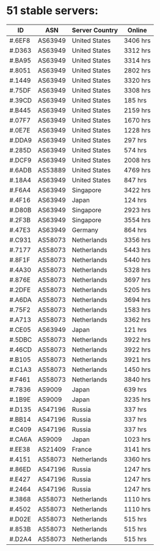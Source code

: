 # 51 stable servers:

| ID | ASN | Server Country | Online |
| ------ | ------ | ------ | ------ |
| #.6EF8 | AS63949 | United States | 3406 hrs |
| #.D363 | AS63949 | United States | 3312 hrs |
| #.BA95 | AS63949 | United States | 3314 hrs |
| #.8051 | AS63949 | United States | 2802 hrs |
| #.1449 | AS63949 | United States | 3320 hrs |
| #.75DF | AS63949 | United States | 3308 hrs |
| #.39CD | AS63949 | United States | 185 hrs |
| #.B445 | AS63949 | United States | 2159 hrs |
| #.07F7 | AS63949 | United States | 1670 hrs |
| #.0E7E | AS63949 | United States | 1228 hrs |
| #.DDA9 | AS63949 | United States | 297 hrs |
| #.285D | AS63949 | United States | 574 hrs |
| #.DCF9 | AS63949 | United States | 2008 hrs |
| #.6ADB | AS53889 | United States | 4769 hrs |
| #.18A4 | AS63949 | United States | 847 hrs |
| #.F6A4 | AS63949 | Singapore | 3422 hrs |
| #.4F16 | AS63949 | Japan | 124 hrs |
| #.D80B | AS63949 | Singapore | 2923 hrs |
| #.2F3B | AS63949 | Singapore | 3554 hrs |
| #.47E3 | AS63949 | Germany | 864 hrs |
| #.C931 | AS58073 | Netherlands | 3356 hrs |
| #.7177 | AS58073 | Netherlands | 5443 hrs |
| #.8F1F | AS58073 | Netherlands | 5440 hrs |
| #.4A30 | AS58073 | Netherlands | 5328 hrs |
| #.876E | AS58073 | Netherlands | 3697 hrs |
| #.2DFE | AS58073 | Netherlands | 5205 hrs |
| #.A6DA | AS58073 | Netherlands | 3694 hrs |
| #.75F2 | AS58073 | Netherlands | 1583 hrs |
| #.A713 | AS58073 | Netherlands | 3362 hrs |
| #.CE05 | AS63949 | Japan | 121 hrs |
| #.5DBC | AS58073 | Netherlands | 3922 hrs |
| #.46CD | AS58073 | Netherlands | 3922 hrs |
| #.B105 | AS58073 | Netherlands | 3921 hrs |
| #.C1A3 | AS58073 | Netherlands | 1450 hrs |
| #.F461 | AS58073 | Netherlands | 3840 hrs |
| #.7836 | AS9009 | Japan | 639 hrs |
| #.1B9E | AS9009 | Japan | 3235 hrs |
| #.D135 | AS47196 | Russia | 337 hrs |
| #.BB14 | AS47196 | Russia | 337 hrs |
| #.C409 | AS47196 | Russia | 337 hrs |
| #.CA6A | AS9009 | Japan | 1023 hrs |
| #.EE38 | AS21409 | France | 3141 hrs |
| #.4151 | AS58073 | Netherlands | 3360 hrs |
| #.86ED | AS47196 | Russia | 1247 hrs |
| #.E427 | AS47196 | Russia | 1247 hrs |
| #.2464 | AS47196 | Russia | 1247 hrs |
| #.3868 | AS58073 | Netherlands | 1110 hrs |
| #.4502 | AS58073 | Netherlands | 1110 hrs |
| #.D02E | AS58073 | Netherlands | 515 hrs |
| #.853B | AS58073 | Netherlands | 515 hrs |
| #.D2A4 | AS58073 | Netherlands | 515 hrs |

